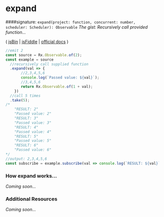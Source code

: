 # expand
####signature: `expand(project: function, concurrent: number, scheduler: Scheduler): Observable`
*The gist: Recursively call provided function...*

( [jsBin](http://jsbin.com/fuxocepazi/1/edit?js,console) | [jsFiddle](https://jsfiddle.net/qg6qfqLz/34/) | [official docs](http://reactivex.io/rxjs/class/es6/Observable.js~Observable.html#instance-method-expand) )

```js
//emit 2
const source = Rx.Observable.of(2);
const example = source
  //recursively call supplied function
  .expand(val => {
       //2,3,4,5,6
       console.log(`Passed value: ${val}`);
       //3,4,5,6
       return Rx.Observable.of(1 + val);
    })
  //call 5 times
  .take(5);
/*
	"RESULT: 2"
	"Passed value: 2"
	"RESULT: 3"
	"Passed value: 3"
	"RESULT: 4"
	"Passed value: 4"
	"RESULT: 5"
	"Passed value: 5"
	"RESULT: 6"
	"Passed value: 6"
*/
//output: 2,3,4,5,6
const subscribe = example.subscribe(val => console.log(`RESULT: ${val}`));
```

### How expand works...
*Coming soon...*


### Additional Resources
*Coming soon...*